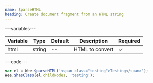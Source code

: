```yaml
---
name: $parseHTML
heading: Create document fragment from an HTML string
---
```


---variables---

| Variable | Type | Default | Description | Required |
| -- | -- | -- | -- | -- |
| html | string | -- | HTML to convert | ✓ |

---code---

```javascript
var el = Wee.$parseHTML('<span class="testing">Testing</span>');
Wee.$hasClass(el.childNodes, 'testing');
```